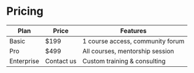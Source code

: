 # Pricing

| Plan       | Price      | Features                         |
|------------|------------|----------------------------------|
| Basic      | $199       | 1 course access, community forum |
| Pro        | $499       | All courses, mentorship session  |
| Enterprise | Contact us | Custom training & consulting     |
